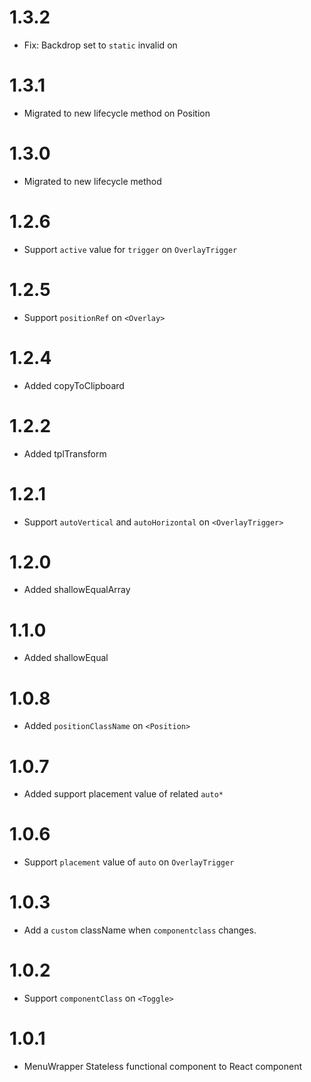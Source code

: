 # 1.3.2

- Fix: Backdrop set to `static` invalid on <Model>

# 1.3.1

- Migrated to new lifecycle method on Position

# 1.3.0

- Migrated to new lifecycle method

# 1.2.6

- Support `active` value for `trigger` on `OverlayTrigger`

# 1.2.5

- Support `positionRef` on `<Overlay>`

# 1.2.4

- Added copyToClipboard

# 1.2.2

- Added tplTransform

# 1.2.1

- Support `autoVertical` and `autoHorizontal` on `<OverlayTrigger>`

# 1.2.0

- Added shallowEqualArray

# 1.1.0

- Added shallowEqual

# 1.0.8

- Added `positionClassName` on `<Position>`

# 1.0.7

- Added support placement value of related `auto*`

# 1.0.6

- Support `placement` value of `auto` on `OverlayTrigger`

# 1.0.3

- Add a `custom` className when `componentclass` changes.

# 1.0.2

- Support `componentClass` on `<Toggle>`

# 1.0.1

- MenuWrapper Stateless functional component to React component
